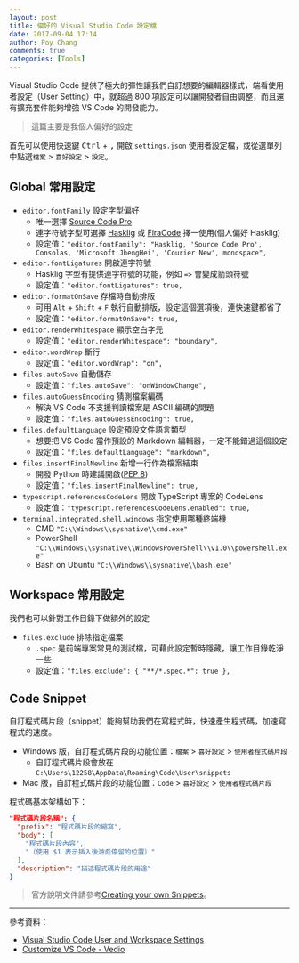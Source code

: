 ```yaml
---
layout: post
title: 偏好的 Visual Studio Code 設定檔
date: 2017-09-04 17:14
author: Poy Chang
comments: true
categories: [Tools]
---
```

Visual Studio Code 提供了極大的彈性讓我們自訂想要的編輯器樣式，端看使用者設定（User Setting）中，就超過 800 項設定可以讓開發者自由調整，而且還有擴充套件能夠增強 VS Code 的開發能力。

>這篇主要是我個人偏好的設定

首先可以使用快速鍵 <kbd>Ctrl</kbd> + <kbd>,</kbd> 開啟 `settings.json` 使用者設定檔，或從選單列中點選`檔案` > `喜好設定` > `設定`。

## Global 常用設定

* `editor.fontFamily` 設定字型偏好
    * 唯一選擇 [Source Code Pro](https://github.com/adobe-fonts/source-code-pro)
    * 連字符號字型可選擇 [Hasklig](https://github.com/i-tu/Hasklig) 或 [FiraCode](https://github.com/tonsky/FiraCode) 擇一使用(個人偏好 Hasklig)
    * 設定值：`"editor.fontFamily": "Hasklig, 'Source Code Pro', Consolas, 'Microsoft JhengHei', 'Courier New', monospace",`
* `editor.fontLigatures` 開啟連字符號
    * Hasklig 字型有提供連字符號的功能，例如 `=>` 會變成箭頭符號
    * 設定值：`"editor.fontLigatures": true,`
* `editor.formatOnSave` 存檔時自動排版
    * 可用 `Alt` + `Shift` + `F` 執行自動排版，設定這個選項後，連快速鍵都省了
    * 設定值：`"editor.formatOnSave": true,`
* `editor.renderWhitespace` 顯示空白字元
    * 設定值：`"editor.renderWhitespace": "boundary",`
* `editor.wordWrap` 斷行
    * 設定值：`"editor.wordWrap": "on",`
* `files.autoSave` 自動儲存
    * 設定值：`"files.autoSave": "onWindowChange",`
* `files.autoGuessEncoding` 猜測檔案編碼
    * 解決 VS Code 不支援判讀檔案是 ASCII 編碼的問題
    * 設定值：`"files.autoGuessEncoding": true,`
* `files.defaultLanguage` 設定預設文件語言類型
    * 想要把 VS Code 當作預設的 Markdown 編輯器，一定不能錯過這個設定
    * 設定值：`"files.defaultLanguage": "markdown",`
* `files.insertFinalNewline` 新增一行作為檔案結束
    * 開發 Python 時建議開啟([PEP 8](https://www.python.org/dev/peps/pep-0008/#id21))
    * 設定值：`"files.insertFinalNewline": true,`
* `typescript.referencesCodeLens` 開啟 TypeScript 專案的 CodeLens
    * 設定值：`"typescript.referencesCodeLens.enabled": true,`
* `terminal.integrated.shell.windows` 指定使用哪種終端機
    * CMD `"C:\\Windows\\sysnative\\cmd.exe"`
    * PowerShell `"C:\\Windows\\sysnative\\WindowsPowerShell\\v1.0\\powershell.exe"`
    * Bash on Ubuntu `"C:\\Windows\\sysnative\\bash.exe"`

## Workspace 常用設定

我們也可以針對工作目錄下做額外的設定

* `files.exclude` 排除指定檔案
    * `.spec` 是前端專案常見的測試檔，可藉此設定暫時隱藏，讓工作目錄乾淨一些
    * 設定值：`"files.exclude": { "**/*.spec.*": true },`

## Code Snippet

自訂程式碼片段（snippet）能夠幫助我們在寫程式時，快速產生程式碼，加速寫程式的速度。

* Windows 版，自訂程式碼片段的功能位置：`檔案` > `喜好設定` > `使用者程式碼片段`
    * 自訂程式碼片段會放在 `C:\Users\12258\AppData\Roaming\Code\User\snippets`
* Mac 版，自訂程式碼片段的功能位置：`Code` > `喜好設定` > `使用者程式碼片段`

程式碼基本架構如下：

```json
"程式碼片段名稱": {
  "prefix": "程式碼片段的縮寫",
  "body": [
    "程式碼片段內容",
    "（使用 $1 表示插入後游彪停留的位置）"
  ],
  "description": "描述程式碼片段的用途"
}
```

>官方說明文件請參考[Creating your own Snippets](https://code.visualstudio.com/docs/editor/userdefinedsnippets)。

----------

參考資料：

* [Visual Studio Code User and Workspace Settings](https://code.visualstudio.com/docs/getstarted/settings)
* [Customize VS Code - Vedio](https://code.visualstudio.com/docs/introvideos/configure)
